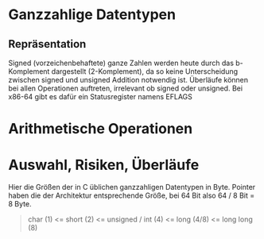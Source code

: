 # Ganzzahlige Datentypen
## Repräsentation 
Signed (vorzeichenbehaftete) ganze Zahlen werden heute durch das b-Komplement dargestellt (2-Komplement), da so keine Unterscheidung zwischen signed und unsigned Addition notwendig ist.
Überläufe können bei allen Operationen auftreten, irrelevant ob signed oder unsigned. Bei x86-64 gibt es dafür ein Statusregister namens EFLAGS
# Arithmetische Operationen
# Auswahl, Risiken, Überläufe
Hier die Größen der in C üblichen ganzzahligen Datentypen in Byte. Pointer haben die der Architektur entsprechende Größe, bei 64 Bit also 64 / 8 Bit = 8 Byte.
> char (1) <= short (2) <= unsigned / int (4) <= long (4/8) <= long long (8)